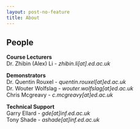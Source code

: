 ```yaml
---
layout: post-no-feature
title: About
---
```


## People

**Course Lecturers**  
Dr. Zhibin (Alex) Li - *zhibin.li[at].ed.ac.uk*

**Demonstrators**  
Dr. Quentin Rouxel - *quentin.rouxel[at]ed.ac.uk*  
Dr. Wouter Wolfslag - *wouter.wolfslag[at]ed.ac.uk*  
Chris Mcgreavy - *c.mcgreavy[at]ed.ac.uk*

**Technical Support**  
Garry Ellard - *gde[at]inf.ed.ac.uk*  
Tony Shade - *ashade[at]inf.ed.ac.uk*
